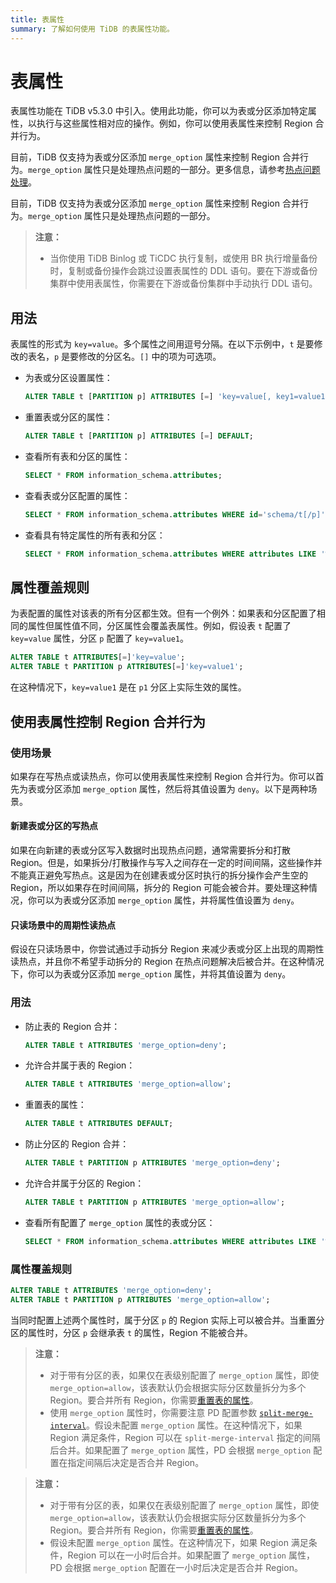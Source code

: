 ```yaml
---
title: 表属性
summary: 了解如何使用 TiDB 的表属性功能。
---
```


# 表属性

表属性功能在 TiDB v5.3.0 中引入。使用此功能，你可以为表或分区添加特定属性，以执行与这些属性相对应的操作。例如，你可以使用表属性来控制 Region 合并行为。

<CustomContent platform="tidb">

目前，TiDB 仅支持为表或分区添加 `merge_option` 属性来控制 Region 合并行为。`merge_option` 属性只是处理热点问题的一部分。更多信息，请参考[热点问题处理](/troubleshoot-hot-spot-issues.md)。

</CustomContent>

<CustomContent platform="tidb-cloud">

目前，TiDB 仅支持为表或分区添加 `merge_option` 属性来控制 Region 合并行为。`merge_option` 属性只是处理热点问题的一部分。

</CustomContent>

> **注意：**
>
> - 当你使用 TiDB Binlog 或 TiCDC 执行复制，或使用 BR 执行增量备份时，复制或备份操作会跳过设置表属性的 DDL 语句。要在下游或备份集群中使用表属性，你需要在下游或备份集群中手动执行 DDL 语句。

## 用法

表属性的形式为 `key=value`。多个属性之间用逗号分隔。在以下示例中，`t` 是要修改的表名，`p` 是要修改的分区名。`[]` 中的项为可选项。

+ 为表或分区设置属性：

    ```sql
    ALTER TABLE t [PARTITION p] ATTRIBUTES [=] 'key=value[, key1=value1...]';
    ```

+ 重置表或分区的属性：

    ```sql
    ALTER TABLE t [PARTITION p] ATTRIBUTES [=] DEFAULT;
    ```

+ 查看所有表和分区的属性：

    ```sql
    SELECT * FROM information_schema.attributes;
    ```

+ 查看表或分区配置的属性：

    ```sql
    SELECT * FROM information_schema.attributes WHERE id='schema/t[/p]';
    ```

+ 查看具有特定属性的所有表和分区：

    ```sql
    SELECT * FROM information_schema.attributes WHERE attributes LIKE '%key%';
    ```

## 属性覆盖规则

为表配置的属性对该表的所有分区都生效。但有一个例外：如果表和分区配置了相同的属性但属性值不同，分区属性会覆盖表属性。例如，假设表 `t` 配置了 `key=value` 属性，分区 `p` 配置了 `key=value1`。

```sql
ALTER TABLE t ATTRIBUTES[=]'key=value';
ALTER TABLE t PARTITION p ATTRIBUTES[=]'key=value1';
```

在这种情况下，`key=value1` 是在 `p1` 分区上实际生效的属性。

## 使用表属性控制 Region 合并行为

### 使用场景

如果存在写热点或读热点，你可以使用表属性来控制 Region 合并行为。你可以首先为表或分区添加 `merge_option` 属性，然后将其值设置为 `deny`。以下是两种场景。

#### 新建表或分区的写热点

如果在向新建的表或分区写入数据时出现热点问题，通常需要拆分和打散 Region。但是，如果拆分/打散操作与写入之间存在一定的时间间隔，这些操作并不能真正避免写热点。这是因为在创建表或分区时执行的拆分操作会产生空的 Region，所以如果存在时间间隔，拆分的 Region 可能会被合并。要处理这种情况，你可以为表或分区添加 `merge_option` 属性，并将属性值设置为 `deny`。

#### 只读场景中的周期性读热点

假设在只读场景中，你尝试通过手动拆分 Region 来减少表或分区上出现的周期性读热点，并且你不希望手动拆分的 Region 在热点问题解决后被合并。在这种情况下，你可以为表或分区添加 `merge_option` 属性，并将其值设置为 `deny`。

### 用法

+ 防止表的 Region 合并：

    ```sql
    ALTER TABLE t ATTRIBUTES 'merge_option=deny';
    ```

+ 允许合并属于表的 Region：

    ```sql
    ALTER TABLE t ATTRIBUTES 'merge_option=allow';
    ```

+ 重置表的属性：

    ```sql
    ALTER TABLE t ATTRIBUTES DEFAULT;
    ```

+ 防止分区的 Region 合并：

    ```sql
    ALTER TABLE t PARTITION p ATTRIBUTES 'merge_option=deny';
    ```

+ 允许合并属于分区的 Region：

    ```sql
    ALTER TABLE t PARTITION p ATTRIBUTES 'merge_option=allow';
    ```

+ 查看所有配置了 `merge_option` 属性的表或分区：

    ```sql
    SELECT * FROM information_schema.attributes WHERE attributes LIKE '%merge_option%';
    ```

### 属性覆盖规则

```sql
ALTER TABLE t ATTRIBUTES 'merge_option=deny';
ALTER TABLE t PARTITION p ATTRIBUTES 'merge_option=allow';
```

当同时配置上述两个属性时，属于分区 `p` 的 Region 实际上可以被合并。当重置分区的属性时，分区 `p` 会继承表 `t` 的属性，Region 不能被合并。

<CustomContent platform="tidb">

> **注意：**
>
> - 对于带有分区的表，如果仅在表级别配置了 `merge_option` 属性，即使 `merge_option=allow`，该表默认仍会根据实际分区数量拆分为多个 Region。要合并所有 Region，你需要[重置表的属性](#用法)。
> - 使用 `merge_option` 属性时，你需要注意 PD 配置参数 [`split-merge-interval`](/pd-configuration-file.md#split-merge-interval)。假设未配置 `merge_option` 属性。在这种情况下，如果 Region 满足条件，Region 可以在 `split-merge-interval` 指定的间隔后合并。如果配置了 `merge_option` 属性，PD 会根据 `merge_option` 配置在指定间隔后决定是否合并 Region。

</CustomContent>

<CustomContent platform="tidb-cloud">

> **注意：**
>
> - 对于带有分区的表，如果仅在表级别配置了 `merge_option` 属性，即使 `merge_option=allow`，该表默认仍会根据实际分区数量拆分为多个 Region。要合并所有 Region，你需要[重置表的属性](#用法)。
> - 假设未配置 `merge_option` 属性。在这种情况下，如果 Region 满足条件，Region 可以在一小时后合并。如果配置了 `merge_option` 属性，PD 会根据 `merge_option` 配置在一小时后决定是否合并 Region。

</CustomContent>
